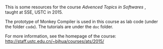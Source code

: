 This is some resources for the course *Advenced Topics in Softwares* , taught at SSE, USTC in 2015. 

The prototype of Monkey Compiler is used in this course as lab code (under the folder `code`). The tutorials are under the `doc` folder.

For more information, see the homepage of the course: http://staff.ustc.edu.cn/~bjhua/courses/ats/2015/
